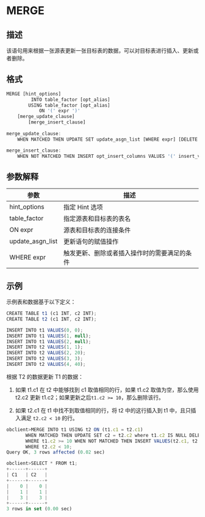 MERGE 
==========================



描述 
-----------

该语句用来根据一张源表更新一张目标表的数据，可以对目标表进行插入、更新或者删除。

格式 
-----------

```javascript
MERGE [hint_options] 
         INTO table_factor [opt_alias] 
        USING table_factor [opt_alias]
            ON '(' expr ')'
    [merge_update_clause]
        [merge_insert_clause] 
    
merge_update_clause:
    WHEN MATCHED THEN UPDATE SET update_asgn_list [WHERE expr] [DELETE WHERE expr]

merge_insert_clause:
    WHEN NOT MATCHED THEN INSERT opt_insert_columns VALUES '(' insert_vals ')' [WHERE expr]
```



参数解释 
-------------



|        参数        |           描述           |
|------------------|------------------------|
| hint_options     | 指定 Hint 选项             |
| table_factor     | 指定源表和目标表的表名            |
| ON expr          | 源表和目标表的连接条件            |
| update_asgn_list | 更新语句的赋值操作              |
| WHERE expr       | 触发更新、删除或者插入操作时的需要满足的条件 |



示例 
-----------

示例表和数据基于以下定义：

```javascript
CREATE TABLE t1 (c1 INT, c2 INT);
CREATE TABLE t2 (c1 INT, c2 INT);

INSERT INTO t1 VALUES(0, 0);
INSERT INTO t1 VALUES(1, null);
INSERT INTO t1 VALUES(2, null);
INSERT INTO t2 VALUES(1, 1);
INSERT INTO t2 VALUES(2, 20); 
INSERT INTO t2 VALUES(3, 3);
INSERT INTO t2 VALUES(4, 40);
```



根据 T2 的数据更新 T1 的数据：

1. 如果 t1.c1 在 t2 中能够找到 c1 取值相同的行，如果 t1.c2 取值为空，那么使用 t2.c2 更新 t1.c2；如果更新之后`t1.c2 >= 10`，那么删除该行。

   




<!-- -->

2. 如果 t2.c1 在 t1 中找不到取值相同的行，将 t2 中的这行插入到 t1 中，且只插入满足 `t2.c2 < 10` 的行。

   




```javascript
obclient>MERGE INTO t1 USING t2 ON (t1.c1 = t2.c1)
       WHEN MATCHED THEN UPDATE SET c2 = t2.c2 where t1.c2 IS NULL DELETE 
       WHERE t1.c2 >= 10 WHEN NOT MATCHED THEN INSERT VALUES(t2.c1, t2.c2) 
       WHERE t2.c2 < 10;
Query OK, 3 rows affected (0.02 sec)

obclient>SELECT * FROM t1;
+------+------+
| C1   | C2   |
+------+------+
|    0 |    0 |
|    1 |    1 |
|    3 |    3 |
+------+------+
3 rows in set (0.00 sec)
```



